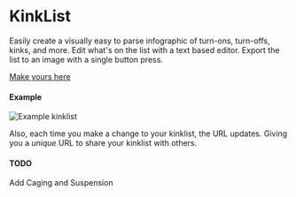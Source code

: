 # KinkList
Easily create a visually easy to parse infographic of turn-ons, turn-offs, kinks, and more. 
Edit what's on the list with a text based editor.
Export the list to an image with a single button press.

[Make yours here](https://rawgit.com/coreyzev/KinkList/master/kinklist.html)

#### Example

![Example kinklist](https://i.imgur.com/fSJA5WX.png)

Also, each time you make a change to your kinklist, the URL updates. Giving you a *unique* URL to share your kinklist with others.


#### TODO

Add Caging and Suspension
